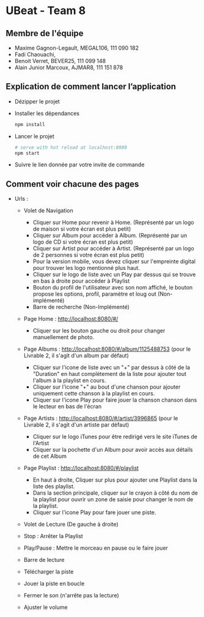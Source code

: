 # UBeat - Team 8

## Membre de l'équipe

* Maxime Gagnon-Legault, MEGAL106, 111 090 182
* Fadi Chaouachi, 
* Benoit Verret, BEVER25, 111 099 148 
* Alain Junior Marcoux, AJMAR8, 111 151 878

## Explication de comment lancer l’application
  * Dézipper le projet
    
  * Installer les dépendances
    ```bash
    npm install
    ```
  * Lancer le projet
    ```bash 
    # serve with hot reload at localhost:8080
    npm start
    ```
  * Suivre le lien donnée par votre invite de commande
  
## Comment voir chacune des pages

  * Urls :  
  
    * Volet de Navigation
      
      * Cliquer sur Home pour revenir à Home. (Représenté par un logo de maison si votre écran est plus petit)
      * Cliquer sur Album pour accéder à Album. (Représenté par un logo de CD si votre écran est plus petit)
      * Cliquer sur Artist pour accéder à Artist. (Représenté par un logo de 2 personnes si votre écran est plus petit)
      * Pour la version mobile, vous devez cliquer sur l'empreinte digital pour trouver les logo mentionné plus haut.
      * Cliquer sur le logo de liste avec un Play par dessus qui se trouve en bas à droite pour accéder à Playlist 
      * Bouton du profil de l'utilisateur avec son nom affiché, le bouton propose les options, profil, paramètre et loug out (Non-implémenté)
      * Barre de recherche (Non-Implémenté)
      
    * Page Home : [http://localhost:8080/#/](http://localhost:8080/#/)
    
      * Cliquer sur les bouton gauche ou droit pour changer manuellement de photo.
    
    * Page Albums : [http://localhost:8080/#/album/1125488753](http://localhost:8080/#/album/1125488753) (pour le Livrable 2, il s'agit d'un album par défaut)
    
      * Cliquer sur l'icone de liste avec un "+" par dessus à côté de la "Duration" en haut complètement de la liste pour ajouter tout l'album à la playlist en cours.
      * Cliquer sur l'icone "+" au bout d'une chanson pour ajouter uniquement cette chanson à la playlist en cours.
      * Cliquer sur l'icone Play pour faire jouer la chanson chanson dans le lecteur en bas de l'écran
    
    * Page Artists : [http://localhost:8080/#/artist/3996865](http://localhost:8080/#/artist/3996865) (pour le Livrable 2, il s'agit d'un artiste par défaut)
    
      * Cliquer sur le logo iTunes pour être redirigé vers le site iTunes de l'Artist
      * Cliquer sur la pochette d'un Album pour avoir accès aux détails de cet Album
    
    * Page Playlist : [http://localhost:8080/#/playlist](http://localhost:8080/#/playlist)
    
      * En haut à droite, Cliquer sur plus pour ajouter une Playlist dans la liste des playlist.
      * Dans la section principale, cliquer sur le crayon à côté du nom de la playlist pour ouvrir un zone de saisie pour changer le nom de la playlist.
      * Cliquer sur l'icone Play pour fare jouer une piste.
     
     * Volet de Lecture (De gauche à droite)
     
      * Stop : Arrêter la Playlist
      * Play/Pause : Mettre le morceau en pause ou le faire jouer
      * Barre de lecture
      * Télécharger la piste
      * Jouer la piste en boucle
      * Fermer le son (n'arrête pas la lecture)
      * Ajuster le volume
    
    

